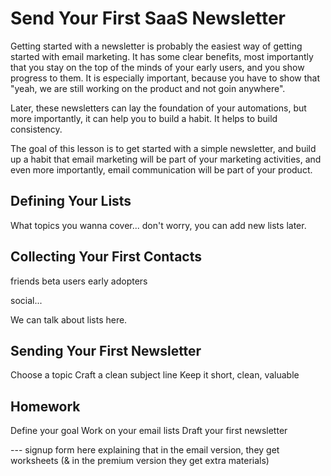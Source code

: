 
# Send Your First SaaS Newsletter

Getting started with a newsletter is probably the easiest way of getting started with email marketing. It has some clear benefits, most importantly that you stay on the top of the minds of your early users, and you show progress to them. It is especially important, because you have to show that "yeah, we are still working on the product and not goin anywhere".

Later, these newsletters can lay the foundation of your automations, but more importantly, it can help you to build a habit. It helps to build consistency.

The goal of this lesson is to get started with a simple newsletter, and build up a habit that email marketing will be part of your marketing activities, and even more importantly, email communication will be part of your product.

## Defining Your Lists

What topics you wanna cover... don't worry, you can add new lists later.


## Collecting Your First Contacts

friends
beta users
early adopters

social...

We can talk about lists here.

## Sending Your First Newsletter

Choose a topic
Craft a clean subject line
Keep it short, clean, valuable


## Homework

Define your goal
Work on your email lists
Draft your first newsletter


--- signup form here explaining that in the email version, they get worksheets (& in the premium version they get extra materials)
